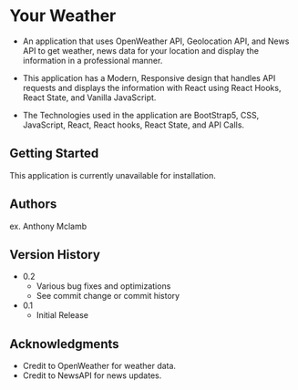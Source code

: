 # Your Weather

 * An application that uses OpenWeather API, Geolocation API, and News API to get weather, news data for your location and display the information in a professional manner.
 
 * This application has a Modern, Responsive design that handles API requests and displays the information with React using React Hooks, React State, and Vanilla JavaScript.
 
 * The Technologies used in the application are BootStrap5, CSS, JavaScript, React, React hooks, React State, and API Calls.

## Getting Started

  This application is currently unavailable for installation.

## Authors

ex. Anthony Mclamb

## Version History

* 0.2
    * Various bug fixes and optimizations
    * See commit change or commit history
* 0.1
    * Initial Release

## Acknowledgments

* Credit to OpenWeather for weather data.
* Credit to NewsAPI for news updates.
